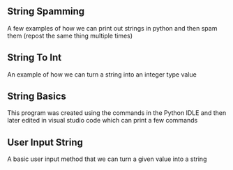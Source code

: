 String Spamming
---

A few examples of how we can print out strings in python and then spam them (repost the same thing multiple times)

String To Int
---

An example of how we can turn a string into an integer type value

String Basics
---

This program was created using the commands in the Python IDLE and then later edited in visual studio code which can print a few commands


User Input String
---

A basic user input method that we can turn a given value into a string
